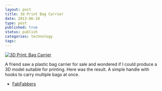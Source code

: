 ```yaml
--- 
layout: post 
title: 3d Print Bag Carrier
date: 2013-06-10
type: post 
published: true 
status: publish
categories: technology
tags: 
---
```


[![3D Print: Bag
Carrier]({{%20site.baseurl%20}}/assets/bagcarrier00.jpg)](http://www.fabfabbers.com/models/id/160/bagcarrier-by-chrisjrob)

A friend saw a plastic bag carrier for sale and wondered if I could
produce a 3D model suitable for printing. Here was the result. A simple
handle with hooks to carry multiple bags at once.

-   [FabFabbers](http://www.fabfabbers.com/models/id/160/bagcarrier-by-chrisjrob)


